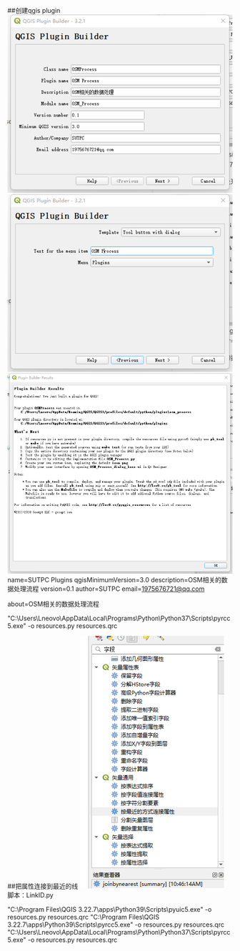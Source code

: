 ##创建qgis plugin
![](.createplugin_images/1afcb7ba.png)
![](.createplugin_images/37e9da9b.png)
![](.createplugin_images/d9f307a6.png)
name=SUTPC Plugins
qgisMinimumVersion=3.0
description=OSM相关的数据处理流程
version=0.1
author=SUTPC
email=1975676721@qq.com

about=OSM相关的数据处理流程

"C:\Users\Lneovo\AppData\Local\Programs\Python\Python37\Scripts\pyrcc5.exe" -o resources.py resources.qrc

##把属性连接到最近的线
![](.createplugin_images/3b621b7c.png)  
脚本：LinkID.py



"C:\Program Files\QGIS 3.22.7\apps\Python39\Scripts\pyuic5.exe" -o resources.py resources.qrc
"C:\Program Files\QGIS 3.22.7\apps\Python39\Scripts\pyrcc5.exe" -o resources.py resources.qrc
"C:\Users\Lneovo\AppData\Local\Programs\Python\Python37\Scripts\pyrcc5.exe" -o resources.py resources.qrc